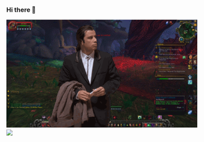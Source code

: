 ### Hi there 👋

<img src="https://raw.githubusercontent.com/powerhello/powerhello/master/travolta.gif" width="500px">
<img align="center" src="https://github-readme-stats.vercel.app/api/?username=powerhello&theme=midnight-purple" />
<!--
**powerhello/powerhello** is a ✨ _special_ ✨ repository because its `README.md` (this file) appears on your GitHub profile.



Here are some ideas to get you started:

- 🔭 I’m currently working on ...
- 🌱 I’m currently learning ...
- 👯 I’m looking to collaborate on ...
- 🤔 I’m looking for help with ...
- 💬 Ask me about ...
- 📫 How to reach me: ...
- 😄 Pronouns: ...
- ⚡ Fun fact: ...
-->
